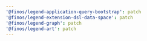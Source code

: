 ```yaml
---
'@finos/legend-application-query-bootstrap': patch
'@finos/legend-extension-dsl-data-space': patch
'@finos/legend-graph': patch
'@finos/legend-art': patch
---
```

